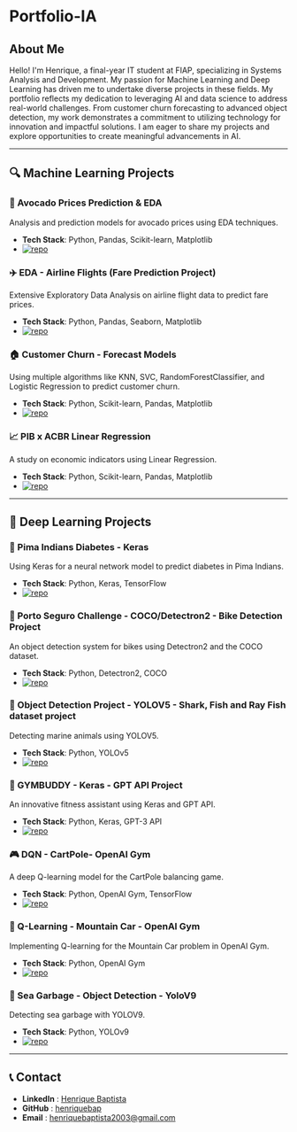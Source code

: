# Portfolio-IA


## About Me

Hello! I'm Henrique, a final-year IT student at FIAP, specializing in Systems Analysis and Development. My passion for Machine Learning and Deep Learning has driven me to undertake diverse projects in these fields. My portfolio reflects my dedication to leveraging AI and data science to address real-world challenges. From customer churn forecasting to advanced object detection, my work demonstrates a commitment to utilizing technology for innovation and impactful solutions. I am eager to share my projects and explore opportunities to create meaningful advancements in AI.

---

## 🔍 Machine Learning Projects

### 🥑 Avocado Prices Prediction & EDA

Analysis and prediction models for avocado prices using EDA techniques.

- **Tech Stack**: Python, Pandas, Scikit-learn, Matplotlib
- [![repo](https://img.shields.io/badge/GitHub-Project-blue?logo=github)](https://github.com/henriquebap/Avocado-Prices-EDA-Model-Traning/tree/main)

### ✈️ EDA - Airline Flights (Fare Prediction Project)

Extensive Exploratory Data Analysis on airline flight data to predict fare prices.

- **Tech Stack**: Python, Pandas, Seaborn, Matplotlib
- [![repo](https://img.shields.io/badge/GitHub-Project-blue?logo=github)](https://github.com/henriquebap/Machine_Learning_HB/tree/main/EDA%20-%20AIrline%20Fare%20%2B%20Model%20Training)


### 🏠 Customer Churn - Forecast Models

Using multiple algorithms like KNN, SVC, RandomForestClassifier, and Logistic Regression to predict customer churn.

- **Tech Stack**: Python, Scikit-learn, Pandas, Matplotlib
- [![repo](https://img.shields.io/badge/GitHub-Project-blue?logo=github)](https://github.com/henriquebap/Machine_Learning_HB/blob/main/chekpoint2/ExercicioClassificacaoAula.ipynb)


### 📈 PIB x ACBR Linear Regression
A study on economic indicators using Linear Regression.
- **Tech Stack**: Python, Scikit-learn, Pandas, Matplotlib
- [![repo](https://img.shields.io/badge/GitHub-Project-blue?logo=github)](https://github.com/henriquebap/Machine_Learning_HB/blob/main/chekpoint2/PIBxACBR_LinearRegression.ipynb)
    




---

## 🚀 Deep Learning Projects

### 🧬 Pima Indians Diabetes - Keras

Using Keras for a neural network model to predict diabetes in Pima Indians.

- **Tech Stack**: Python, Keras, TensorFlow
- [![repo](https://img.shields.io/badge/GitHub-Project-blue?logo=github)](https://github.com/henriquebap/Machine_Learning_HB/tree/main/Keras)


### 🚴 Porto Seguro Challenge - COCO/Detectron2 - Bike Detection Project

An object detection system for bikes using Detectron2 and the COCO dataset.

- **Tech Stack**: Python, Detectron2, COCO
- [![repo](https://img.shields.io/badge/GitHub-Project-blue?logo=github)](https://github.com/henriquebap/R-CNN-OD-Sprint)

### 🦈 Object Detection Project - YOLOV5 - Shark, Fish and Ray Fish dataset project

Detecting marine animals using YOLOV5.

- **Tech Stack**: Python, YOLOv5
- [![repo](https://img.shields.io/badge/GitHub-Project-blue?logo=github)](https://github.com/henriquebap/YoloV5-Shark-Detection)


### 🤖 GYMBUDDY - Keras - GPT API Project

An innovative fitness assistant using Keras and GPT API.

- **Tech Stack**: Python, Keras, GPT-3 API
- [![repo](https://img.shields.io/badge/GitHub-Project-blue?logo=github)](https://github.com/henriquebap/GYMBUDDY-IA)


### 🎮 DQN - CartPole- OpenAI Gym

A deep Q-learning model for the CartPole balancing game.

- **Tech Stack**: Python, OpenAI Gym, TensorFlow
- [![repo](https://img.shields.io/badge/GitHub-Project-blue?logo=github)](https://github.com/henriquebap/Machine_Learning_HB/blob/main/Deep%20Q-Learning/CartPole-DQN.ipynb)
 

### 🚗 Q-Learning - Mountain Car - OpenAI Gym

Implementing Q-learning for the Mountain Car problem in OpenAI Gym.

- **Tech Stack**: Python, OpenAI Gym
- [![repo](https://img.shields.io/badge/GitHub-Project-blue?logo=github)](https://github.com/henriquebap/Machine_Learning_HB/blob/main/Mountain-Car-Gym-Q-Learning.ipynb)


### 🌊 Sea Garbage - Object Detection - YoloV9

Detecting sea garbage with YOLOV9.

- **Tech Stack**: Python, YOLOv9
- [![repo](https://img.shields.io/badge/GitHub-Project-blue?logo=github)](https://github.com/henriquebap/Blue-Clean-YoloV9/tree/main)

---

## 📞 Contact

- **LinkedIn** : [Henrique Baptista](https://www.linkedin.com/in/henrique-baptista777/)
- **GitHub** : [henriquebap](https://github.com/henriquebap)
- **Email** : [henriquebaptista2003@gmail.com](mailto:henriquebaptista2003@gmail.com)
